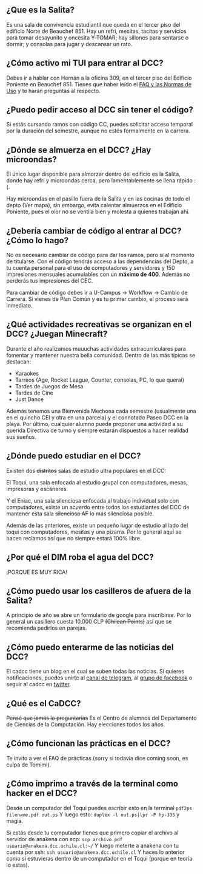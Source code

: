 ## ¿Que es la Salita?

Es una sala de convivencia estudiantil que queda en el tercer piso del edificio Norte de Beauchef 851. Hay un refri, mesitas, tacitas y servicios para tomar desayunito y oncesita <s>Y TOMAR</s>; hay sillones para sentarse o dormir; y consolas para jugar y descansar un rato.


## ¿Cómo activo mi TUI para entrar al DCC?

Debes ir a hablar con Hernán a la oficina 309, en el tercer piso del Edificio Poniente en Beauchef 851. Tienes que haber leído el [FAQ y las Normas de Uso](https://www.dcc.uchile.cl/node/252) y te harán preguntas al respecto.


## ¿Puedo pedir acceso al DCC sin tener el código?

Si estás cursando ramos con código CC, puedes solicitar acceso temporal por la duración del semestre, aunque no estés formalmente en la carrera.


## ¿Dónde se almuerza en el DCC? ¿Hay microondas?

El único lugar disponible para almorzar dentro del edificio es la Salita, donde hay refri y microondas cerca, pero lamentablemente se llena rápido :(. 

Hay microondas en el pasillo fuera de la Salita y en las cocinas de todo el depto (Ver mapa), sin embargo, evita calentar almuerzos en el Edificio Poniente, pues el olor no se ventila bien y molesta a quienes trabajan ahí.


## ¿Debería cambiar de código al entrar al DCC? ¿Cómo lo hago?

No es necesario cambiar de código para dar los ramos, pero sí al momento de titularse. Con el código tendrás acceso a las dependencias del Depto, a tu cuenta personal para el uso de computadores y servidores y 150 impresiones mensuales acumulables con un **máximo de 400**. Además no perderás tus impresiones del CEC.  

Para cambiar de código debes ir a U-Campus → Workflow → Cambio de Carrera. Si vienes de Plan Común y es tu primer cambio, el proceso será inmediato.


## ¿Qué actividades recreativas se organizan en el DCC? ¿Juegan Minecraft?

Durante el año realizamos muuuchas actividades extracurriculares para fomentar y mantener nuestra bella comunidad. Dentro de las más típicas se destacan:

* Karaokes
* Tarreos (Age, Rocket League, Counter, consolas, PC, lo que querai)
* Tardes de Juegos de Mesa
* Tardes de Cine
* Just Dance

Además tenemos una Bienvenida Mechona cada semestre (usualmente una en el quincho CEI y otra en una parcela) y el connotado Paseo DCC en la playa.
Por último, cualquier alumno puede proponer una actividad a su querida Directiva de turno y siempre estarán dispuestos a hacer realidad sus sueños.


## ¿Dónde puedo estudiar en el DCC?

Existen dos <s>distritos</s> salas de estudio ultra populares en el DCC:

El Toquí, una sala enfocada al estudio grupal con computadores, mesas, impresoras y escáneres.

Y el Eniac, una sala silenciosa enfocada al trabajo individual solo con computadores, existe un acuerdo entre todos los estudiantes del DCC de mantener esta sala <s>silenciosa AF</s> lo más silenciosa posible.

Además de las anteriores, existe un pequeño lugar de estudio al lado del toqui con computadores, mesitas y una pizarra. Por lo general aquí se hacen reclamos así que no siempre estará 100% libre.


## ¿Por qué el DIM roba el agua del DCC?

¡PORQUE ES MUY RICA!


## ¿Cómo puedo usar los casilleros de afuera de la Salita?

A principio de año se abre un formulario de google para inscribirse. Por lo general un casillero cuesta 10.000 CLP <s>(Chilean Points)</s> así que se recomienda pedirlos en parejas.


## ¿Cómo puedo enterarme de las noticias del DCC?

El cadcc tiene un blog en el cual se suben todas las noticias. Si quieres notificaciones, puedes unirte al [canal de telegram](https://t.me/CaDCCInforma), al [grupo de facebook](https://www.facebook.com/groups/CaDCCUchile/) o seguir al cadcc en [twitter](https://twitter.com/cadcc).


## ¿Qué es el CaDCC?

<s>Pensé que jamás lo preguntarías</s> Es el Centro de alumnos del Departamento de Ciencias de la Computación. Hay elecciones todos los años.


## ¿Cómo funcionan las prácticas en el DCC?

Te invito a ver el FAQ de prácticas (sorry si todavía dice coming soon, es culpa de Tomimi).


## ¿Cómo imprimo a través de la terminal como hacker en el DCC?

Desde un computador del Toqui puedes escribir esto en la terminal
`pdf2ps filename.pdf out.ps`
Y luego esto:
`duplex -l out.ps|lpr -P hp-335`
y magia.


Si estás desde tu computador tienes que primero copiar el archivo al servidor de anakena con scp:
`scp archivo.pdf usuario@anakena.dcc.uchile.cl:~/`
Y luego meterte a anakena con tu cuenta por ssh:
`ssh usuario@anakena.dcc.uchile.cl`
Y haces lo anterior como si estuvieras dentro de un computador en el Toqui (porque en teoría lo estas).
